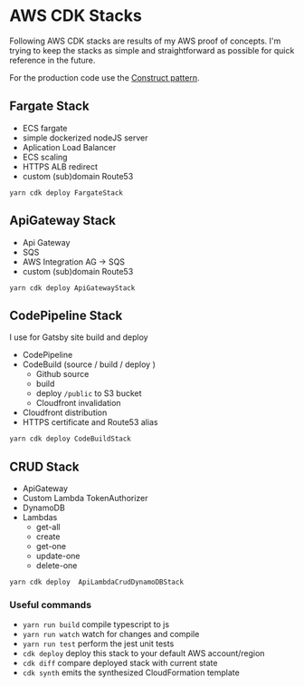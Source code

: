 # AWS CDK Stacks

Following AWS CDK stacks are results of my AWS proof of concepts. I'm trying to keep the stacks as simple and straightforward as possible for quick reference in the future.

For the production code use the [Construct pattern](https://docs.aws.amazon.com/cdk/latest/guide/constructs.html).

## Fargate Stack
- ECS fargate
- simple dockerized nodeJS server
- Aplication Load Balancer
- ECS scaling
- HTTPS ALB redirect
- custom (sub)domain Route53

`yarn cdk deploy FargateStack`

## ApiGateway Stack
- Api Gateway
- SQS
- AWS Integration AG -> SQS
- custom (sub)domain Route53

`yarn cdk deploy ApiGatewayStack`

## CodePipeline Stack
I use for Gatsby site build and deploy
- CodePipeline
- CodeBuild (source / build / deploy )
    - Github source
    - build
    - deploy `/public` to S3 bucket
    - Cloudfront invalidation
- Cloudfront distribution
- HTTPS certificate and Route53 alias

`yarn cdk deploy CodeBuildStack`

## CRUD Stack
- ApiGateway
- Custom Lambda TokenAuthorizer
- DynamoDB
- Lambdas
    - get-all
    - create
    - get-one
    - update-one
    - delete-one

`yarn cdk deploy  ApiLambdaCrudDynamoDBStack`


### Useful commands

 * `yarn run build`     compile typescript to js
 * `yarn run watch`     watch for changes and compile
 * `yarn run test`      perform the jest unit tests
 * `cdk deploy`         deploy this stack to your default AWS account/region
 * `cdk diff`           compare deployed stack with current state
 * `cdk synth`          emits the synthesized CloudFormation template
